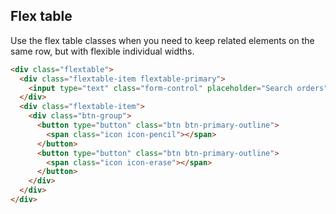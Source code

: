 ## Flex table

Use the flex table classes when you need to keep related elements on the same row, but with flexible individual widths.

```html
<div class="flextable">
  <div class="flextable-item flextable-primary">
    <input type="text" class="form-control" placeholder="Search orders">
  </div>
  <div class="flextable-item">
    <div class="btn-group">
      <button type="button" class="btn btn-primary-outline">
        <span class="icon icon-pencil"></span>
      </button>
      <button type="button" class="btn btn-primary-outline">
        <span class="icon icon-erase"></span>
      </button>
    </div>
  </div>
</div>
```
